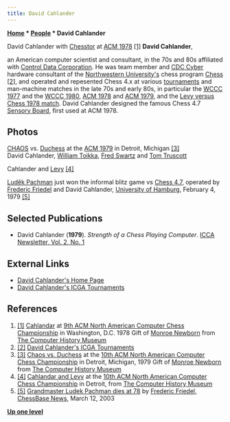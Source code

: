 ```yaml
---
title: David Cahlander
---
```

**[Home](Home "Home") * [People](People "People") * David Cahlander**

[](http://www.computerhistory.org/chess/full_record.php?iid=stl-430b9bbdb49fc) David Cahlander with [Chesstor](</Chess_(Program)#Chesstor> "Chess (Program)") at [ACM 1978](ACM_1978 "ACM 1978") <a id="cite-note-1" href="#cite-ref-1">[1]</a>
**David Cahlander**,

an American computer scientist and consultant, in the 70s and 80s affiliated with [Control Data Corporation](https://en.wikipedia.org/wiki/Control_Data_Corporation). He was team member and [CDC Cyber](CDC_Cyber "CDC Cyber") hardware consultant of the [Northwestern University's](Northwestern_University "Northwestern University") chess program [Chess](</Chess_(Program)> "Chess (Program)") <a id="cite-note-2" href="#cite-ref-2">[2]</a>, and operated and repesented Chess 4.x at various [tournaments](Tournaments_and_Matches "Tournaments and Matches") and man-machine matches in the late 70s and early 80s, in particular the [WCCC 1977](WCCC_1977 "WCCC 1977") and the [WCCC 1980](WCCC_1980 "WCCC 1980"), [ACM 1978](ACM_1978 "ACM 1978") and [ACM 1979](ACM_1979 "ACM 1979"), and the [Levy versus Chess 1978 match](Levy_versus_Chess_1978 "Levy versus Chess 1978"). David Cahlander designed the famous Chess 4.7 [Sensory Board](Sensory_Board "Sensory Board"), first used at ACM 1978.

## Photos

[](http://www.computerhistory.org/chess/full_record.php?iid=stl-430b9bbe2be7f)
[CHAOS](CHAOS "CHAOS") vs. [Duchess](Duchess "Duchess") at the [ACM 1979](ACM_1979 "ACM 1979") in Detroit, Michigan <a id="cite-note-3" href="#cite-ref-3">[3]</a>\
David Cahlander, [William Toikka](William_Toikka "William Toikka"), [Fred Swartz](Fred_Swartz "Fred Swartz") and [Tom Truscott](Tom_Truscott "Tom Truscott")

[](http://www.computerhistory.org/chess/full_record.php?iid=stl-430b9bbe35ab2)
Cahlander and [Levy](David_Levy "David Levy") <a id="cite-note-4" href="#cite-ref-4">[4]</a>

[](File:Pachman05.jpg)
[Luděk Pachman](https://en.wikipedia.org/wiki/Lud%C4%9Bk_Pachman) just won the informal blitz game vs [Chess 4.7](</Chess_(Program)> "Chess (Program)"), operated by\
[Frederic Friedel](Frederic_Friedel "Frederic Friedel") and David Cahlander, [University of Hamburg](University_of_Hamburg "University of Hamburg"), February 4, 1979 <a id="cite-note-5" href="#cite-ref-5">[5]</a>

## Selected Publications

- David Cahlander (**1979**). *Strength of a Chess Playing Computer*. [ICCA Newsletter, Vol. 2, No. 1](ICGA_Journal#2_1 "ICGA Journal")

## External Links

- [David Cahlander's Home Page](http://cahlander.com/)
- [David Cahlander's ICGA Tournaments](https://www.game-ai-forum.org/icga-tournaments/person.php?id=434)

## References

1. <a id="cite-ref-1" href="#cite-note-1">[1]</a> [Cahlandar](http://www.computerhistory.org/chess/full_record.php?iid=stl-430b9bbdb49fc) at [9th ACM North American Computer Chess Championship](ACM_1978 "ACM 1978") in Washington, D.C. 1978 Gift of [Monroe Newborn](Monroe_Newborn "Monroe Newborn") from [The Computer History Museum](The_Computer_History_Museum "The Computer History Museum")
1. <a id="cite-ref-2" href="#cite-note-2">[2]</a> [David Cahlander's ICGA Tournaments](https://www.game-ai-forum.org/icga-tournaments/person.php?id=434)
1. <a id="cite-ref-3" href="#cite-note-3">[3]</a> [Chaos vs. Duchess](http://www.computerhistory.org/chess/full_record.php?iid=stl-430b9bbe2be7f) at the [10th ACM North American Computer Chess Championship](ACM_1979 "ACM 1979") in Detroit, Michigan, 1979 Gift of [Monroe Newborn](Monroe_Newborn "Monroe Newborn") from [The Computer History Museum](The_Computer_History_Museum "The Computer History Museum")
1. <a id="cite-ref-4" href="#cite-note-4">[4]</a> [Cahlandar and Levy](http://www.computerhistory.org/chess/full_record.php?iid=stl-430b9bbe35ab2) at the [10th ACM North American Computer Chess Championship](ACM_1979 "ACM 1979") in Detroit, from [The Computer History Museum](The_Computer_History_Museum "The Computer History Museum")
1. <a id="cite-ref-5" href="#cite-note-5">[5]</a> [Grandmaster Ludek Pachman dies at 78](https://en.chessbase.com/post/grandmaster-ludek-pachman-dies-at-78) by [Frederic Friedel](Frederic_Friedel "Frederic Friedel"), [ChessBase News](ChessBase "ChessBase"), March 12, 2003

**[Up one level](People "People")**

